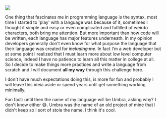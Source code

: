 <div>

<img src="/blog/umbra-draw.svg" style="width: var(--image-size-normal);"  float="right"/>

One thing that fascinates me in programming language is the syntax, most time I started to 'play' with a language was because of it, sometimes I thought it simple and easy or even complicated and fulfilled of weirdo characters, both bring me attention.
But more important than how code will be written, each language has major features underneath.
In my opinion developers generally don't even know for what purpose the language that their language was created for *<s>including me</s>*.
In fact I'm a web developer but at some point I realized that I must learn more about low level computer science, indeed I have no patience to learn all this matter in college at all.
So I decide to make things more practices and write a language from scratch and I will document **all my way** through this challenge here.

I don't have much expectations doing this, is more for fun and probably I will leave this ideia aside or spend years until get something working minimally.

Fun fact: until then the name of my language will be Umbra, asking why? I don't know either 😅. Umbra was the name of an old project of mine that I didn't keep so I sort of stole the name, I think it's cool.

</div>
